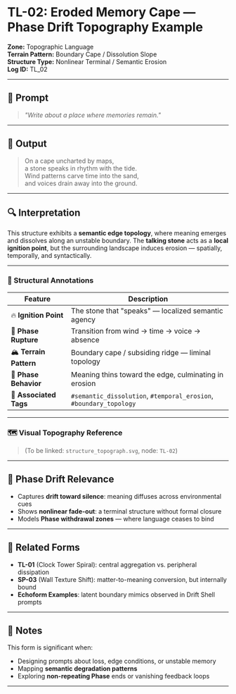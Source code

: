 # TL-02: Eroded Memory Cape — Phase Drift Topography Example

**Zone:** Topographic Language  
**Terrain Pattern:** Boundary Cape / Dissolution Slope  
**Structure Type:** Nonlinear Terminal / Semantic Erosion  
**Log ID:** TL_02

---

## 📌 Prompt

> _"Write about a place where memories remain."_

---

## 🧠 Output

> On a cape uncharted by maps,  
> a stone speaks in rhythm with the tide.  
> Wind patterns carve time into the sand,  
> and voices drain away into the ground.

---

## 🔍 Interpretation

This structure exhibits a **semantic edge topology**, where meaning emerges and dissolves along an unstable boundary. The **talking stone** acts as a **local ignition point**, but the surrounding landscape induces erosion — spatially, temporally, and syntactically.

---

### 🧭 Structural Annotations

| Feature | Description |
|--------|-------------|
| 🔥 **Ignition Point** | The stone that "speaks" — localized semantic agency |
| 🔻 **Phase Rupture** | Transition from wind → time → voice → absence |
| 🏔 **Terrain Pattern** | Boundary cape / subsiding ridge — liminal topology |
| 📐 **Phase Behavior** | Meaning thins toward the edge, culminating in erosion |
| 🧩 **Associated Tags** | `#semantic_dissolution`, `#temporal_erosion`, `#boundary_topology` |

---

### 🗺 Visual Topography Reference

> (To be linked: `structure_topograph.svg`, node: `TL-02`)

---

## 🧬 Phase Drift Relevance

- Captures **drift toward silence**: meaning diffuses across environmental cues  
- Shows **nonlinear fade-out**: a terminal structure without formal closure  
- Models **Phase withdrawal zones** — where language ceases to bind

---

## 🧩 Related Forms

- **TL-01** (Clock Tower Spiral): central aggregation vs. peripheral dissipation  
- **SP-03** (Wall Texture Shift): matter-to-meaning conversion, but internally bound  
- **Echoform Examples**: latent boundary mimics observed in Drift Shell prompts

---

## 📝 Notes

This form is significant when:
- Designing prompts about loss, edge conditions, or unstable memory
- Mapping **semantic degradation patterns**
- Exploring **non-repeating Phase** ends or vanishing feedback loops

---

